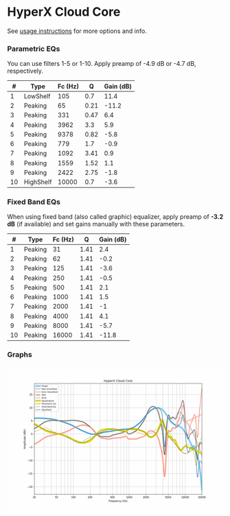# HyperX Cloud Core
See [usage instructions](https://github.com/jaakkopasanen/AutoEq#usage) for more options and info.

### Parametric EQs
You can use filters 1-5 or 1-10. Apply preamp of -4.9 dB or -4.7 dB, respectively.

|   # | Type      |   Fc (Hz) |    Q |   Gain (dB) |
|-----|-----------|-----------|------|-------------|
|   1 | LowShelf  |       105 | 0.7  |        11.4 |
|   2 | Peaking   |        65 | 0.21 |       -11.2 |
|   3 | Peaking   |       331 | 0.47 |         6.4 |
|   4 | Peaking   |      3962 | 3.3  |         5.9 |
|   5 | Peaking   |      9378 | 0.82 |        -5.8 |
|   6 | Peaking   |       779 | 1.7  |        -0.9 |
|   7 | Peaking   |      1092 | 3.41 |         0.9 |
|   8 | Peaking   |      1559 | 1.52 |         1.1 |
|   9 | Peaking   |      2422 | 2.75 |        -1.8 |
|  10 | HighShelf |     10000 | 0.7  |        -3.6 |

### Fixed Band EQs
When using fixed band (also called graphic) equalizer, apply preamp of **-3.2 dB** (if available) and set gains manually with these parameters.

|   # | Type    |   Fc (Hz) |    Q |   Gain (dB) |
|-----|---------|-----------|------|-------------|
|   1 | Peaking |        31 | 1.41 |         2.4 |
|   2 | Peaking |        62 | 1.41 |        -0.2 |
|   3 | Peaking |       125 | 1.41 |        -3.6 |
|   4 | Peaking |       250 | 1.41 |        -0.5 |
|   5 | Peaking |       500 | 1.41 |         2.1 |
|   6 | Peaking |      1000 | 1.41 |         1.5 |
|   7 | Peaking |      2000 | 1.41 |        -1   |
|   8 | Peaking |      4000 | 1.41 |         4.1 |
|   9 | Peaking |      8000 | 1.41 |        -5.7 |
|  10 | Peaking |     16000 | 1.41 |       -11.8 |

### Graphs
![](./HyperX%20Cloud%20Core.png)
